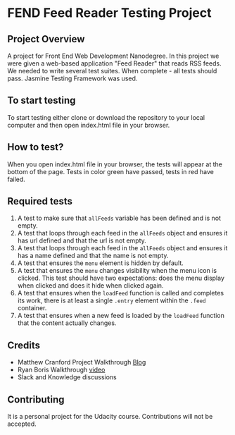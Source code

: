 # FEND Feed Reader Testing Project

## Project Overview

A project for Front End Web Development Nanodegree. In this project we were given a web-based application "Feed Reader" that reads RSS feeds. We needed to write several test suites. When complete - all tests should pass. Jasmine Testing Framework was used.


## To start testing 

To start testing either clone or download the repository to your local computer and then open index.html file in your browser.

## How to test?

When you open index.html file in your browser, the tests will appear at the bottom of the page. Tests in color green have passed, tests in red have failed.

## Required tests

1. A test to make sure that `allFeeds` variable has been defined and is not empty.
2. A test that loops through each feed in the `allFeeds` object and ensures it has url defined and that the url is not       empty.
3. A test that loops through each feed in the `allFeeds` object and ensures it has a name defined and that the name is       not empty.
4. A test that ensures the `menu` element is hidden by default. 
5. A test that ensures the `menu` changes visibility when the menu icon is clicked. This test should have two expectations:    does the menu display when clicked and does it hide when clicked again.
6. A test that ensures when the `loadFeed` function is called and completes its work, there is at least a single `.entry`    element within the `.feed` container.
7. A test that ensures when a new feed is loaded by the `loadFeed` function that the content actually changes.

## Credits

* Matthew Cranford Project Walkthrough [Blog](https://matthewcranford.com/feed-reader-walkthrough-part-1-starter-code/)
* Ryan Boris Walkthrough [video](https://www.youtube.com/watch?v=7kOBXPbDmyw&feature=youtu.be)
* Slack and Knowledge discussions

## Contributing

It is a personal project for the Udacity course. Contributions will not be accepted.